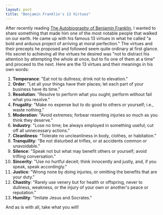 ```yaml
---
layout: post
title: "Benjamin Franklin's 13 Virtues"
---
```


After recently reading <a title="The Autobiography of Benjamin Franklin" href="http://www.amazon.com/Autobiography-Benjamin-Franklin-Thrift-Editions/dp/0486290735" target="_blank" rel="noopener noreferrer">The Autobiography of Benjamin Franklin</a>, I wanted to share something that made him one of the most notable people that walked on our earth. He came up with his famous 13 virtues in what he called "a bold and arduous project of arriving at moral perfection." The virtues and their precepts he proposed and followed seem quite ordinary at first glance. His secret to achieving all the virtues he desired was "not to distract his attention by attempting the whole at once, but to fix one of them at a time" and proceed to the next. Here are the 13 virtues and their meanings in his own words:
<ol>
	<li><b>Temperance</b>: "Eat not to dullness; drink not to elevation."</li>
	<li><b>Order</b>: "Let all your things have their places; let each part of your business have its time."</li>
	<li><b>Resolution</b>: "Resolve to perform what you ought; perform without fail what you resolve."</li>
	<li><b>Frugality</b>: "Make no expense but to do good to others or yourself; i.e., waste nothing."</li>
	<li><b>Moderation</b>: "Avoid extremes; forbear resenting injuries so much as you think they deserve."</li>
	<li><b>Industry</b>: "Lose no time; be always employed in something useful; cut off all unnecessary actions."</li>
	<li><b>Cleanliness</b>: "Tolerate no uncleanliness in body, clothes, or habitation."</li>
	<li><b>Tranquility</b>: "Be not disturbed at trifles, or at accidents common or unavoidable."</li>
	<li><b>Silence</b>: "Speak not but what may benefit others or yourself; avoid trifling conversation."</li>
	<li><b>Sincerity</b>: "Use no hurtful deceit; think innocently and justly, and, if you speak, speak accordingly."</li>
	<li><b>Justice</b>: "Wrong none by doing injuries, or omitting the benefits that are your duty."</li>
	<li><b>Chastity</b>: "Rarely use venery but for health or offspring, never to dullness, weakness, or the injury of your own or another's peace or reputation."</li>
	<li><b>Humility</b>: "Imitate Jesus and Socrates."</li>
</ol>
And as is with all, take what you will!
